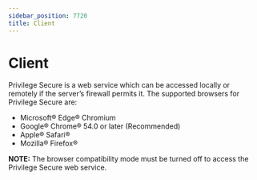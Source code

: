 ```yaml
---
sidebar_position: 7720
title: Client
---
```


# Client

Privilege Secure is a web service which can be accessed locally or remotely if the server’s firewall permits it. The supported browsers for Privilege Secure are:

* Microsoft® Edge® Chromium
* Google® Chrome® 54.0 or later (Recommended)
* Apple® Safari®
* Mozilla® Firefox®

**NOTE:** The browser compatibility mode must be turned off to access the Privilege Secure web service.